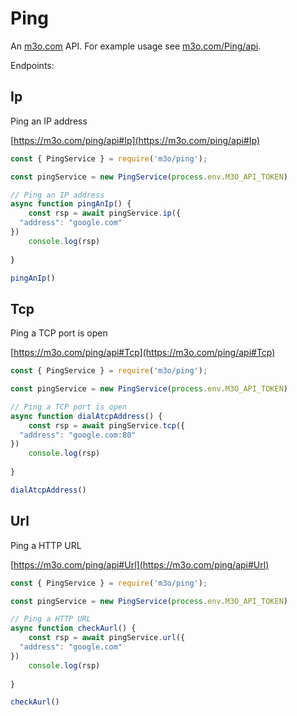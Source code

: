 # Ping

An [m3o.com](https://m3o.com) API. For example usage see [m3o.com/Ping/api](https://m3o.com/Ping/api).

Endpoints:

## Ip

Ping an IP address


[https://m3o.com/ping/api#Ip](https://m3o.com/ping/api#Ip)

```js
const { PingService } = require('m3o/ping');

const pingService = new PingService(process.env.M3O_API_TOKEN)

// Ping an IP address
async function pingAnIp() {
	const rsp = await pingService.ip({
  "address": "google.com"
})
	console.log(rsp)
	
}

pingAnIp()
```
## Tcp

Ping a TCP port is open


[https://m3o.com/ping/api#Tcp](https://m3o.com/ping/api#Tcp)

```js
const { PingService } = require('m3o/ping');

const pingService = new PingService(process.env.M3O_API_TOKEN)

// Ping a TCP port is open
async function dialAtcpAddress() {
	const rsp = await pingService.tcp({
  "address": "google.com:80"
})
	console.log(rsp)
	
}

dialAtcpAddress()
```
## Url

Ping a HTTP URL


[https://m3o.com/ping/api#Url](https://m3o.com/ping/api#Url)

```js
const { PingService } = require('m3o/ping');

const pingService = new PingService(process.env.M3O_API_TOKEN)

// Ping a HTTP URL
async function checkAurl() {
	const rsp = await pingService.url({
  "address": "google.com"
})
	console.log(rsp)
	
}

checkAurl()
```
